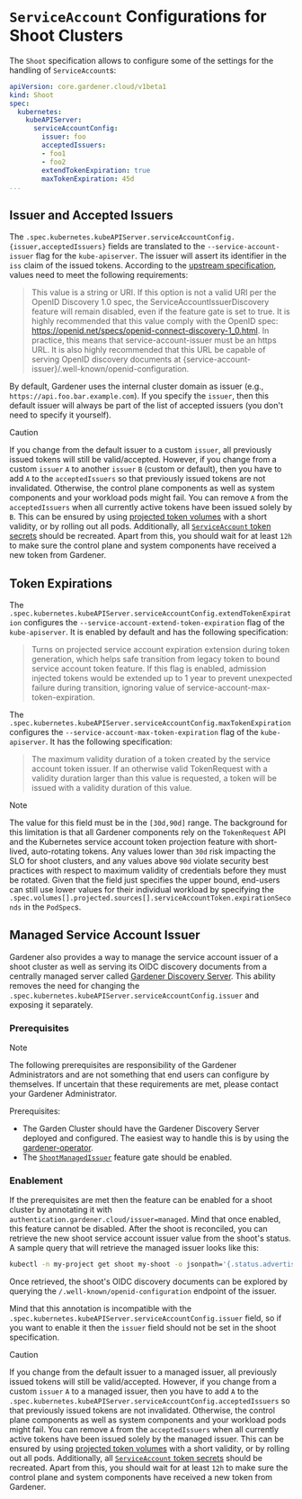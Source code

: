 # `ServiceAccount` Configurations for Shoot Clusters

The `Shoot` specification allows to configure some of the settings for the handling of `ServiceAccount`s:

```yaml
apiVersion: core.gardener.cloud/v1beta1
kind: Shoot
spec:
  kubernetes:
    kubeAPIServer:
      serviceAccountConfig:
        issuer: foo
        acceptedIssuers:
        - foo1
        - foo2
        extendTokenExpiration: true
        maxTokenExpiration: 45d
...
```

## Issuer and Accepted Issuers

The `.spec.kubernetes.kubeAPIServer.serviceAccountConfig.{issuer,acceptedIssuers}` fields are translated to the `--service-account-issuer` flag for the `kube-apiserver`.
The issuer will assert its identifier in the `iss` claim of the issued tokens.
According to the [upstream specification](https://kubernetes.io/docs/reference/command-line-tools-reference/kube-apiserver/), values need to meet the following requirements:

> This value is a string or URI. If this option is not a valid URI per the OpenID Discovery 1.0 spec, the ServiceAccountIssuerDiscovery feature will remain disabled, even if the feature gate is set to true. It is highly recommended that this value comply with the OpenID spec: https://openid.net/specs/openid-connect-discovery-1_0.html. In practice, this means that service-account-issuer must be an https URL. It is also highly recommended that this URL be capable of serving OpenID discovery documents at {service-account-issuer}/.well-known/openid-configuration.

By default, Gardener uses the internal cluster domain as issuer (e.g., `https://api.foo.bar.example.com`).
If you specify the `issuer`, then this default issuer will always be part of the list of accepted issuers (you don't need to specify it yourself).

> [!CAUTION]
> If you change from the default issuer to a custom `issuer`, all previously issued tokens will still be valid/accepted.
> However, if you change from a custom `issuer` `A` to another `issuer` `B` (custom or default), then you have to add `A` to the `acceptedIssuers` so that previously issued tokens are not invalidated.
> Otherwise, the control plane components as well as system components and your workload pods might fail.
> You can remove `A` from the `acceptedIssuers` when all currently active tokens have been issued solely by `B`.
> This can be ensured by using [projected token volumes](https://kubernetes.io/docs/tasks/configure-pod-container/configure-service-account/#service-account-token-volume-projection) with a short validity, or by rolling out all pods.
> Additionally, all [`ServiceAccount` token secrets](https://kubernetes.io/docs/concepts/configuration/secret/#service-account-token-secrets) should be recreated.
> Apart from this, you should wait for at least `12h` to make sure the control plane and system components have received a new token from Gardener.

## Token Expirations

The `.spec.kubernetes.kubeAPIServer.serviceAccountConfig.extendTokenExpiration` configures the `--service-account-extend-token-expiration` flag of the `kube-apiserver`.
It is enabled by default and has the following specification:

> Turns on projected service account expiration extension during token generation, which helps safe transition from legacy token to bound service account token feature. If this flag is enabled, admission injected tokens would be extended up to 1 year to prevent unexpected failure during transition, ignoring value of service-account-max-token-expiration.

The `.spec.kubernetes.kubeAPIServer.serviceAccountConfig.maxTokenExpiration` configures the `--service-account-max-token-expiration` flag of the `kube-apiserver`.
It has the following specification:

> The maximum validity duration of a token created by the service account token issuer. If an otherwise valid TokenRequest with a validity duration larger than this value is requested, a token will be issued with a validity duration of this value.

> [!NOTE]
> The value for this field must be in the `[30d,90d]` range.
> The background for this limitation is that all Gardener components rely on the `TokenRequest` API and the Kubernetes service account token projection feature with short-lived, auto-rotating tokens.
> Any values lower than `30d` risk impacting the SLO for shoot clusters, and any values above `90d` violate security best practices with respect to maximum validity of credentials before they must be rotated.
> Given that the field just specifies the upper bound, end-users can still use lower values for their individual workload by specifying the `.spec.volumes[].projected.sources[].serviceAccountToken.expirationSeconds` in the `PodSpec`s.

## Managed Service Account Issuer

Gardener also provides a way to manage the service account issuer of a shoot cluster as well as serving its OIDC discovery documents from a centrally managed server called [Gardener Discovery Server](https://github.com/gardener/gardener-discovery-server).
This ability removes the need for changing the `.spec.kubernetes.kubeAPIServer.serviceAccountConfig.issuer` and exposing it separately.

### Prerequisites

> [!NOTE]
> The following prerequisites are responsibility of the Gardener Administrators and are not something that end users can configure by themselves.
> If uncertain that these requirements are met, please contact your Gardener Administrator.

Prerequisites:
- The Garden Cluster should have the Gardener Discovery Server deployed and configured.
  The easiest way to handle this is by using the [gardener-operator](../../concepts/operator.md#gardener-discovery-server).
- The [`ShootManagedIssuer`](../../deployment/feature_gates.md#list-of-feature-gates) feature gate should be enabled.

### Enablement

If the prerequisites are met then the feature can be enabled for a shoot cluster by annotating it with `authentication.gardener.cloud/issuer=managed`. Mind that once enabled, this feature cannot be disabled. After the shoot is reconciled, you can retrieve the new shoot service account issuer value from the shoot's status. A sample query that will retrieve the managed issuer looks like this:

```bash
kubectl -n my-project get shoot my-shoot -o jsonpath='{.status.advertisedAddresses[?(@.name=="service-account-issuer")].url}'
```

Once retrieved, the shoot's OIDC discovery documents can be explored by querying the `/.well-known/openid-configuration` endpoint of the issuer.

Mind that this annotation is incompatible with the `.spec.kubernetes.kubeAPIServer.serviceAccountConfig.issuer` field, so if you want to enable it then the `issuer` field should not be set in the shoot specification.

> [!CAUTION]
> If you change from the default issuer to a managed issuer, all previously issued tokens will still be valid/accepted.
> However, if you change from a custom `issuer` `A` to a managed issuer, then you have to add `A` to the `.spec.kubernetes.kubeAPIServer.serviceAccountConfig.acceptedIssuers` so that previously issued tokens are not invalidated.
> Otherwise, the control plane components as well as system components and your workload pods might fail.
> You can remove `A` from the `acceptedIssuers` when all currently active tokens have been issued solely by the managed issuer.
> This can be ensured by using [projected token volumes](https://kubernetes.io/docs/tasks/configure-pod-container/configure-service-account/#service-account-token-volume-projection) with a short validity, or by rolling out all pods.
> Additionally, all [`ServiceAccount` token secrets](https://kubernetes.io/docs/concepts/configuration/secret/#service-account-token-secrets) should be recreated.
> Apart from this, you should wait for at least `12h` to make sure the control plane and system components have received a new token from Gardener.
